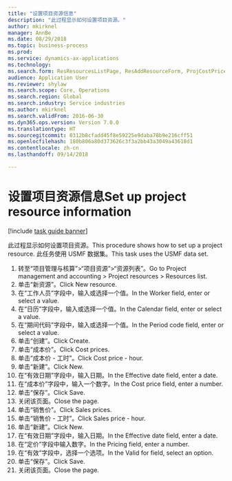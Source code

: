 ```yaml
--- 
title: "设置项目资源信息"
description: "此过程显示如何设置项目资源。"
author: mkirknel
manager: AnnBe
ms.date: 08/29/2018
ms.topic: business-process
ms.prod: 
ms.service: dynamics-ax-applications
ms.technology: 
ms.search.form: ResResourcesListPage, ResAddResourceForm, ProjCostPriceHour, ProjSalesPriceHour
audience: Application User
ms.reviewer: shylaw
ms.search.scope: Core, Operations
ms.search.region: Global
ms.search.industry: Service industries
ms.author: mkirknel
ms.search.validFrom: 2016-06-30
ms.dyn365.ops.version: Version 7.0.0
ms.translationtype: HT
ms.sourcegitcommit: 0312b8cfadd45f8e59225e9daba78b9e216cff51
ms.openlocfilehash: 180b806a80d373626c3f3a2bb43a3049a43618d1
ms.contentlocale: zh-cn
ms.lasthandoff: 09/14/2018

---
```

# <a name="set-up-project-resource-information"></a><span data-ttu-id="070ba-103">设置项目资源信息</span><span class="sxs-lookup"><span data-stu-id="070ba-103">Set up project resource information</span></span>

[!include [task guide banner](../../includes/task-guide-banner.md)]

<span data-ttu-id="070ba-104">此过程显示如何设置项目资源。</span><span class="sxs-lookup"><span data-stu-id="070ba-104">This procedure shows how to set up a project resource.</span></span> <span data-ttu-id="070ba-105">此任务使用 USMF 数据集。</span><span class="sxs-lookup"><span data-stu-id="070ba-105">This task uses the USMF data set.</span></span>

1. <span data-ttu-id="070ba-106">转至“项目管理与核算”>“项目资源”>“资源列表”。</span><span class="sxs-lookup"><span data-stu-id="070ba-106">Go to Project management and accounting > Project resources > Resources list.</span></span>
2. <span data-ttu-id="070ba-107">单击“新资源”。</span><span class="sxs-lookup"><span data-stu-id="070ba-107">Click New resource.</span></span>
3. <span data-ttu-id="070ba-108">在“工作人员”字段中，输入或选择一个值。</span><span class="sxs-lookup"><span data-stu-id="070ba-108">In the Worker field, enter or select a value.</span></span>
4. <span data-ttu-id="070ba-109">在“日历”字段中，输入或选择一个值。</span><span class="sxs-lookup"><span data-stu-id="070ba-109">In the Calendar field, enter or select a value.</span></span>
5. <span data-ttu-id="070ba-110">在“期间代码”字段中，输入或选择一个值。</span><span class="sxs-lookup"><span data-stu-id="070ba-110">In the Period code field, enter or select a value.</span></span>
6. <span data-ttu-id="070ba-111">单击“创建”。</span><span class="sxs-lookup"><span data-stu-id="070ba-111">Click Create.</span></span>
7. <span data-ttu-id="070ba-112">单击“成本价”。</span><span class="sxs-lookup"><span data-stu-id="070ba-112">Click Cost prices.</span></span>
8. <span data-ttu-id="070ba-113">单击“成本价 - 工时”。</span><span class="sxs-lookup"><span data-stu-id="070ba-113">Click Cost price - hour.</span></span>
9. <span data-ttu-id="070ba-114">单击“新建”。</span><span class="sxs-lookup"><span data-stu-id="070ba-114">Click New.</span></span>
10. <span data-ttu-id="070ba-115">在“有效日期”字段中，输入日期。</span><span class="sxs-lookup"><span data-stu-id="070ba-115">In the Effective date field, enter a date.</span></span>
11. <span data-ttu-id="070ba-116">在“成本价”字段中，输入一个数字。</span><span class="sxs-lookup"><span data-stu-id="070ba-116">In the Cost price field, enter a number.</span></span>
12. <span data-ttu-id="070ba-117">单击“保存”。</span><span class="sxs-lookup"><span data-stu-id="070ba-117">Click Save.</span></span>
13. <span data-ttu-id="070ba-118">关闭该页面。</span><span class="sxs-lookup"><span data-stu-id="070ba-118">Close the page.</span></span>
14. <span data-ttu-id="070ba-119">单击“销售价”。</span><span class="sxs-lookup"><span data-stu-id="070ba-119">Click Sales prices.</span></span>
15. <span data-ttu-id="070ba-120">单击“销售价 - 工时”。</span><span class="sxs-lookup"><span data-stu-id="070ba-120">Click Sales price - hour.</span></span>
16. <span data-ttu-id="070ba-121">单击“新建”。</span><span class="sxs-lookup"><span data-stu-id="070ba-121">Click New.</span></span>
17. <span data-ttu-id="070ba-122">在“有效日期”字段中，输入日期。</span><span class="sxs-lookup"><span data-stu-id="070ba-122">In the Effective date field, enter a date.</span></span>
18. <span data-ttu-id="070ba-123">在“定价”字段中输入数字。</span><span class="sxs-lookup"><span data-stu-id="070ba-123">In the Pricing field, enter a number.</span></span>
19. <span data-ttu-id="070ba-124">在“有效”字段中，选择一个选项。</span><span class="sxs-lookup"><span data-stu-id="070ba-124">In the Valid for field, select an option.</span></span>
20. <span data-ttu-id="070ba-125">单击“保存”。</span><span class="sxs-lookup"><span data-stu-id="070ba-125">Click Save.</span></span>
21. <span data-ttu-id="070ba-126">关闭该页面。</span><span class="sxs-lookup"><span data-stu-id="070ba-126">Close the page.</span></span>


